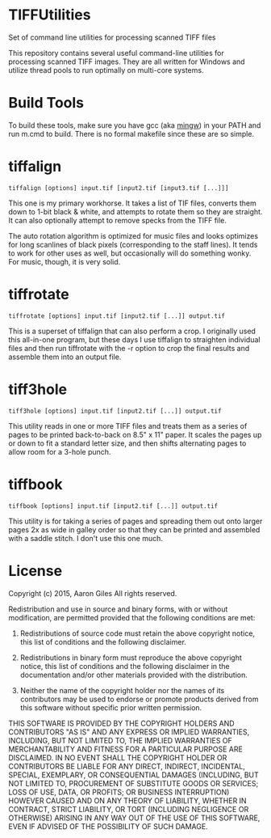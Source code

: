 TIFFUtilities
=============
Set of command line utilities for processing scanned TIFF files

This repository contains several useful command-line utilities for processing scanned TIFF images. They are all written for Windows and utilize thread pools to run optimally on multi-core systems.

Build Tools
===========
To build these tools, make sure you have gcc (aka [mingw](http://mingw-w64.sourceforge.net/)) in your PATH and run m.cmd to build. There is no formal makefile since these are so simple.

tiffalign
=========
```
tiffalign [options] input.tif [input2.tif [input3.tif [...]]]
```
This one is my primary workhorse. It takes a list of TIF files,
converts them down to 1-bit black & white, and attempts to rotate
them so they are straight. It can also optionally attempt to remove 
specks from the TIFF file.

The auto rotation algorithm is optimized for music files and looks
optimizes for long scanlines of black pixels (corresponding to the
staff lines). It tends to work for other uses as well, but 
occasionally will do something wonky. For music, though, it is very
solid.

tiffrotate
==========
```
tiffrotate [options] input.tif [input2.tif [...]] output.tif
```
This is a superset of tiffalign that can also perform a crop. I
originally used this all-in-one program, but these days I use
tiffalign to straighten individual files and then run tiffrotate
with the -r option to crop the final results and assemble them
into an output file.

tiff3hole
=========
```
tiff3hole [options] input.tif [input2.tif [...]] output.tif
```
This utility reads in one or more TIFF files and treats them as a
series of pages to be printed back-to-back on 8.5" x 11" paper. 
It scales the pages up or down to fit a standard letter size, and
then shifts alternating pages to allow room for a 3-hole punch.

tiffbook
========
```
tiffbook [options] input.tif [input2.tif [...]] output.tif
```
This utility is for taking a series of pages and spreading them
out onto larger pages 2x as wide in galley order so that they
can be printed and assembled with a saddle stitch. I don't use this
one much.

License
=======
Copyright (c) 2015, Aaron Giles
All rights reserved.

Redistribution and use in source and binary forms, with or without modification, are permitted provided that the following conditions are met:

1. Redistributions of source code must retain the above copyright notice, this list of conditions and the following disclaimer.

2. Redistributions in binary form must reproduce the above copyright notice, this list of conditions and the following disclaimer in the documentation and/or other materials provided with the distribution.

3. Neither the name of the copyright holder nor the names of its contributors may be used to endorse or promote products derived from this software without specific prior written permission.

THIS SOFTWARE IS PROVIDED BY THE COPYRIGHT HOLDERS AND CONTRIBUTORS "AS IS" AND ANY EXPRESS OR IMPLIED WARRANTIES, INCLUDING, BUT NOT LIMITED TO, THE IMPLIED WARRANTIES OF MERCHANTABILITY AND FITNESS FOR A PARTICULAR PURPOSE ARE DISCLAIMED. IN NO EVENT SHALL THE COPYRIGHT HOLDER OR CONTRIBUTORS BE LIABLE FOR ANY DIRECT, INDIRECT, INCIDENTAL, SPECIAL, EXEMPLARY, OR CONSEQUENTIAL DAMAGES (INCLUDING, BUT NOT LIMITED TO, PROCUREMENT OF SUBSTITUTE GOODS OR SERVICES; LOSS OF USE, DATA, OR PROFITS; OR BUSINESS INTERRUPTION) HOWEVER CAUSED AND ON ANY THEORY OF LIABILITY, WHETHER IN CONTRACT, STRICT LIABILITY, OR TORT (INCLUDING NEGLIGENCE OR OTHERWISE) ARISING IN ANY WAY OUT OF THE USE OF THIS SOFTWARE, EVEN IF ADVISED OF THE POSSIBILITY OF SUCH DAMAGE.
